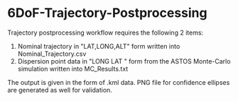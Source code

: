 # 6DoF-Trajectory-Postprocessing

Trajectory postprocessing workflow requires the following 2 items:
1. Nominal trajectory in "LAT,LONG,ALT" form written into Nominal_Trajectory.csv
2. Dispersion point data in "LONG LAT <etc>" form from the ASTOS Monte-Carlo simulation written into MC_Results.txt

The output is given in the form of .kml data. PNG file for confidence ellipses are generated as well for validation.
